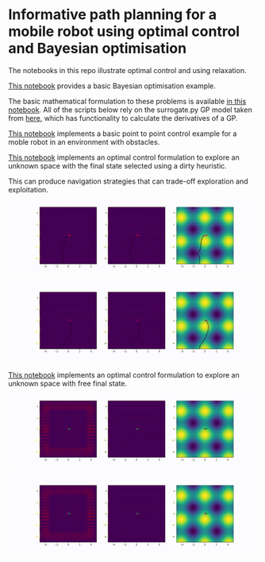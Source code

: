 # Informative path planning for a mobile robot using optimal control and Bayesian optimisation

The notebooks in this repo illustrate optimal control and using relaxation.

[This notebook](Bayes_opt.ipynb) provides a basic Bayesian optimisation example.

The basic mathematical formulation to these problems is available [in this notebook](Mathematical%20formulation.ipynb). All of the scripts below rely on the surrogate.py GP model taken from [here](https://github.com/jacojvr/RbfX), which has functionality to calculate the derivatives of a GP.

[This notebook](optimal_point2point.ipynb) implements a basic point to point control example for a moble robot in an environment with obstacles.

[This notebook](point_2_point_exploration.ipynb) implements an optimal control formulation to explore an unknown space with the final state selected using a dirty heuristic.

This can produce navigation strategies that can trade-off exploration and exploitation.
![](explore.gif)
![](exploit.gif)

[This notebook](free_state_exploration.ipynb) implements an optimal control formulation to explore an unknown space with free final state.
![](explore_free.gif)
![](exploit_free.gif)
